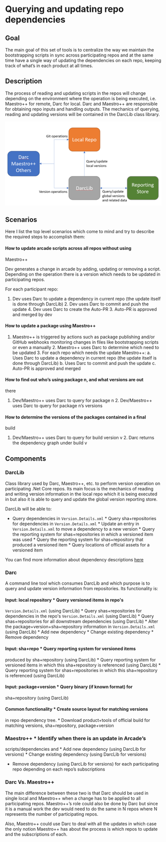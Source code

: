 # Querying and updating repo dependencies 

## Goal 

The main goal of this set of tools is to centralize the way we maintain 
the bootstrapping scripts in sync across participating repos and at the 
same time have a single way of updating the dependencies on each repo, 
keeping track of what’s in each product at all times. 

## Description 

The process of reading and updating scripts in the repos will change 
depending on the environment where the operation is being executed, i.e. 
Maestro++ for remote, Darc for local. Darc and Maestro++ are responsible 
for obtaining repo inputs and handling outputs. The mechanics of 
querying, reading and updating versions will be contained in the DarcLib 
class library. 

![Diagram](VersionQueryingAndUpdating.png) 

## Scenarios 

Here I list the top level scenarios which come to mind and try to 
describe the required steps to accomplish them: 

#### How to update arcade scripts across all repos without using 
Maestro++ 

Dev generates a change in arcade by adding, updating or removing a 
script. Depending on the operation there is a version which needs to be 
updated in participating repos. 

For each participant repo: 

1. Dev uses Darc to update a dependency in current repo (the update 
itself is done through DarcLib) 2. Dev uses Darc to commit and push the 
update 4. Dev uses Darc to create the Auto-PR 3. Auto-PR is approved and 
merged by dev 

#### How to update a package using Maestro++ 

1. Maestro++ is triggered by actions such as package publishing and/or 
GitHub webhooks monitoring changes in files like bootstrapping scripts 
or even a manually 2. Maestro++ uses Darc to determine which need to be 
updated 3. For each repo which needs the update Maestro++: a. Uses Darc 
to update a dependency in current repo (the update itself is done 
through DarcLib) b. Uses Darc to commit and push the update c. Auto-PR 
is approved and merged 

#### How to find out who’s using package n, and what versions are out 
there 

1. Dev/Maestro++ uses Darc to query for package n 2. Dev/Maestro++ uses 
Darc to query for package n’s versions 

#### How to determine the versions of the packages contained in a final 
build 

1. Dev/Maestro++ uses Darc to query for build version v 2. Darc returns 
the dependency graph under build v 

## Components 

### DarcLib 

Class library used by Darc, Maestro++, etc. to perform version operation 
on participating .Net Core repos. Its main focus is the mechanics of 
reading and writing version information in the local repo which it is 
being executed in but also it is able to query and update the global 
version reporting store. 

DarcLib will be able to: 

* Query dependencies in `Version.Details.xml` * Query sha+repositories 
for dependencies in `Version.Details.xml` * Update an entry in 
`Version.Details.xml` to move a dependency to a new version * Query the 
reporting system for shas+repositories in which a versioned item was 
used * Query the reporting system for shas+repository that produced a 
versioned item * Query locations of official assets for a versioned item 

You can find more information about dependency descriptions 
[here](DependencyDescriptionFormat.md) 

### Darc 

A command line tool which consumes DarcLib and which purpose is to query 
and update version information from repositories. Its functionality is: 

#### Input: local repository * Query versioned items in repo's 
`Version.Details.xml` (using DarcLib) * Query shas+repositories for 
dependencies in the repo's `Version.Details.xml` (using DarcLib) * Query 
shas+repositories for all downstream dependencies (using DarcLib) * 
Alter the package+version+sha+repository information in 
`Version.Details.xml` (using DarcLib) * Add new dependency * Change 
existing dependency * Remove dependency 

#### Input: sha+repo * Query reporting system for versioned items 
produced by sha+repository (using DarcLib) * Query reporting system for 
versioned items in which this sha+repository is referenced (using 
DarcLib) * Query reporting system for shas+repositories in which this 
sha+repository is referenced (using DarcLib) 

#### Input: package+version * Query binary (if known format) for 
sha+repository (using DarcLib) 

#### Common functionality * Create source layout for matching versions 
in repo dependency tree. * Download product+tools of official build for 
matching versions, sha+repository, package+version 

### Maestro++ * Identify when there is an update in Arcade’s 
scripts/dependencies and * Add new dependency (using DarcLib for 
versions) * Change existing dependency (using DarcLib for versions) 
* Remove dependency (using DarcLib for versions) for each participating 
repo depending on each repo’s subscriptions 

### Darc Vs. Maestro++ 

The main difference between these two is that Darc should be used in 
single local and Maestro++ when a change has to be applied to all 
participating repos. Maestro++’s role could also be done by Darc but 
since it is a manual work the dev would need to do the same in N repos 
where N represents the number of participating repos. 

Also, Maestro++ could use Darc to deal with all the updates in which 
case the only notion Maestro++ has about the process is which repos to 
update and the subscriptions of each. 

